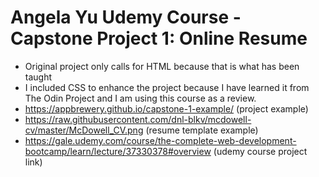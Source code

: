 # Angela Yu Udemy Course - Capstone Project 1: Online Resume
- Original project only calls for HTML because that is what has been taught 
- I included CSS to enhance the project because I have learned it from The Odin Project and I am using this course as a review.
- https://appbrewery.github.io/capstone-1-example/ (project example)
- https://raw.githubusercontent.com/dnl-blkv/mcdowell-cv/master/McDowell_CV.png (resume template example)
- https://gale.udemy.com/course/the-complete-web-development-bootcamp/learn/lecture/37330378#overview (udemy course project link)
